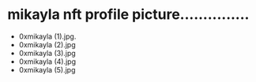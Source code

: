 # mikayla nft profile picture...............
- 0xmikayla (1).jpg.
- 0xmikayla (2).jpg
- 0xmikayla (3).jpg
- 0xmikayla (4).jpg
- 0xmikayla (5).jpg
